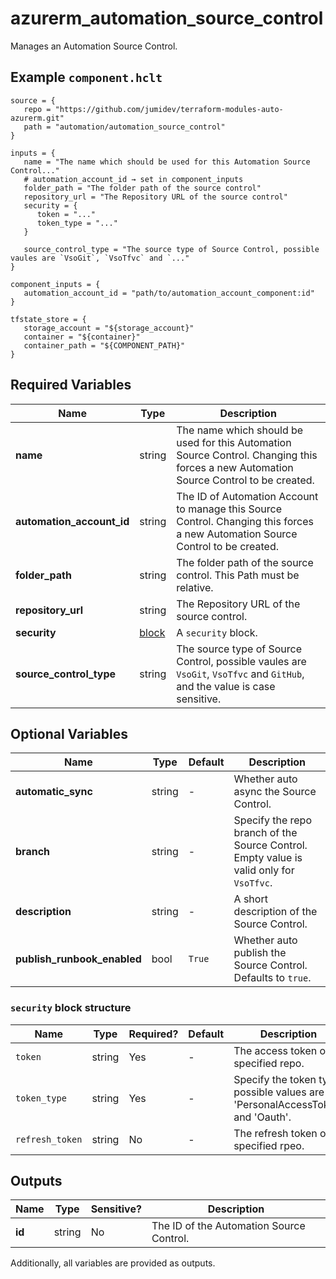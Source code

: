 # azurerm_automation_source_control

Manages an Automation Source Control.

## Example `component.hclt`

```hcl
source = {
   repo = "https://github.com/jumidev/terraform-modules-auto-azurerm.git"   
   path = "automation/automation_source_control"   
}

inputs = {
   name = "The name which should be used for this Automation Source Control..."   
   # automation_account_id → set in component_inputs
   folder_path = "The folder path of the source control"   
   repository_url = "The Repository URL of the source control"   
   security = {
      token = "..."      
      token_type = "..."      
   }
   
   source_control_type = "The source type of Source Control, possible vaules are `VsoGit`, `VsoTfvc` and `..."   
}

component_inputs = {
   automation_account_id = "path/to/automation_account_component:id"   
}

tfstate_store = {
   storage_account = "${storage_account}"   
   container = "${container}"   
   container_path = "${COMPONENT_PATH}"   
}

```

## Required Variables

| Name | Type |  Description |
| ---- | --------- |  ----------- |
| **name** | string |  The name which should be used for this Automation Source Control. Changing this forces a new Automation Source Control to be created. | 
| **automation_account_id** | string |  The ID of Automation Account to manage this Source Control. Changing this forces a new Automation Source Control to be created. | 
| **folder_path** | string |  The folder path of the source control. This Path must be relative. | 
| **repository_url** | string |  The Repository URL of the source control. | 
| **security** | [block](#security-block-structure) |  A `security` block. | 
| **source_control_type** | string |  The source type of Source Control, possible vaules are `VsoGit`, `VsoTfvc` and `GitHub`, and the value is case sensitive. | 

## Optional Variables

| Name | Type |  Default  |  Description |
| ---- | --------- |  ----------- | ----------- |
| **automatic_sync** | string |  -  |  Whether auto async the Source Control. | 
| **branch** | string |  -  |  Specify the repo branch of the Source Control. Empty value is valid only for `VsoTfvc`. | 
| **description** | string |  -  |  A short description of the Source Control. | 
| **publish_runbook_enabled** | bool |  `True`  |  Whether auto publish the Source Control. Defaults to `true`. | 

### `security` block structure

| Name | Type | Required? | Default | Description |
| ---- | ---- | --------- | ------- | ----------- |
| `token` | string | Yes | - | The access token of specified repo. |
| `token_type` | string | Yes | - | Specify the token type, possible values are 'PersonalAccessToken' and 'Oauth'. |
| `refresh_token` | string | No | - | The refresh token of specified rpeo. |



## Outputs

| Name | Type | Sensitive? | Description |
| ---- | ---- | --------- | --------- |
| **id** | string | No  | The ID of the Automation Source Control. | 

Additionally, all variables are provided as outputs.
